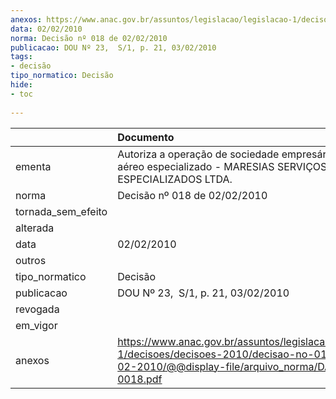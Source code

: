 ```yaml
---
anexos: https://www.anac.gov.br/assuntos/legislacao/legislacao-1/decisoes/decisoes-2010/decisao-no-018-de-02-02-2010/@@display-file/arquivo_norma/DA2010-0018.pdf
data: 02/02/2010
norma: Decisão nº 018 de 02/02/2010
publicacao: DOU Nº 23,  S/1, p. 21, 03/02/2010
tags:
- decisão
tipo_normatico: Decisão
hide: 
- toc 
 
---
```


|                    | Documento                                                                                                                                                 |
|:-------------------|:----------------------------------------------------------------------------------------------------------------------------------------------------------|
| ementa             | Autoriza a operação de sociedade empresária de serviço aéreo especializado - MARESIAS SERVIÇOS AÉREOS ESPECIALIZADOS LTDA.                                |
| norma              | Decisão nº 018 de 02/02/2010                                                                                                                              |
| tornada_sem_efeito |                                                                                                                                                           |
| alterada           |                                                                                                                                                           |
| data               | 02/02/2010                                                                                                                                                |
| outros             |                                                                                                                                                           |
| tipo_normatico     | Decisão                                                                                                                                                   |
| publicacao         | DOU Nº 23,  S/1, p. 21, 03/02/2010                                                                                                                        |
| revogada           |                                                                                                                                                           |
| em_vigor           |                                                                                                                                                           |
| anexos             | https://www.anac.gov.br/assuntos/legislacao/legislacao-1/decisoes/decisoes-2010/decisao-no-018-de-02-02-2010/@@display-file/arquivo_norma/DA2010-0018.pdf |